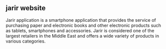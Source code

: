 ## jarir website
Jarir application is a smartphone application that provides the service of purchasing paper and electronic books and other electronic products such as tablets, smartphones and accessories. Jarir is considered one of the largest retailers in the Middle East and offers a wide variety of products in various categories.
